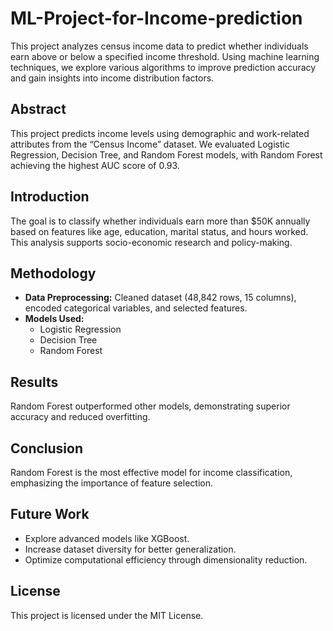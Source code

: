 # ML-Project-for-Income-prediction
This project analyzes census income data to predict whether individuals earn above or below a specified income threshold. Using machine learning techniques, we explore various algorithms to improve prediction accuracy and gain insights into income distribution factors.

## Abstract
This project predicts income levels using demographic and work-related attributes from the “Census Income” dataset. We evaluated Logistic Regression, Decision Tree, and Random Forest models, with Random Forest achieving the highest AUC score of 0.93.

## Introduction
The goal is to classify whether individuals earn more than $50K annually based on features like age, education, marital status, and hours worked. This analysis supports socio-economic research and policy-making.

## Methodology
- **Data Preprocessing:** Cleaned dataset (48,842 rows, 15 columns), encoded categorical variables, and selected features.
- **Models Used:** 
  - Logistic Regression
  - Decision Tree
  - Random Forest

## Results
Random Forest outperformed other models, demonstrating superior accuracy and reduced overfitting.

## Conclusion
Random Forest is the most effective model for income classification, emphasizing the importance of feature selection.

## Future Work
- Explore advanced models like XGBoost.
- Increase dataset diversity for better generalization.
- Optimize computational efficiency through dimensionality reduction.

## License
This project is licensed under the MIT License.
